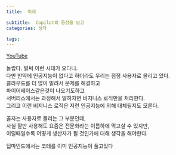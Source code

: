 ```yaml
---
title:  미래

subtitle:  Copilot의 등장을 보고
categories: 생각

tags: 
---
```


  
  
[YouTube](https://youtu.be/x_Yw2f161CU)  
  
놀랍다. 벌써 이런 시대가 오다니.  
다만 만약에 인공지능이 없다고 하더라도 우리는 점점 사용자로 몰리고 있다.  
클라우드를 더 많이 빌려서 문제를 해결하고  
파이어베이스같은것이 나오기도하고  
서버리스에서는 과정해서 말하자면 비지니스 로직만을 처리한다.  
그리고 이런 비지니스 로직은 저런 인공지능에 의해 대체될지도 모른다.  
  
골자는 사용자로 몰리는 그 부분인데,  
사실 잘만 사용해도 요즘은 전문화라는 이름하에 먹고살 수 있지만,  
이럴때일수록 어떻게 생산자가 될 것인가에 대해 생각을 해야한다.  
  
  
딥마인드에서는 코테를 이미 인공지능이 풀고있다  
